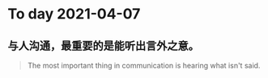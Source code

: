 
# To day 2021-04-07


## 与人沟通，最重要的是能听出言外之意。
> The most important thing in communication is hearing what isn't said.

    